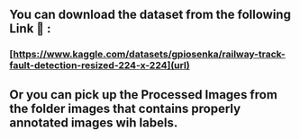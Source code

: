 ## You can download the dataset from the following Link 🔗 :

### [https://www.kaggle.com/datasets/gpiosenka/railway-track-fault-detection-resized-224-x-224](url)

## Or you can pick up the Processed Images from the folder images that contains properly annotated images wih labels.
